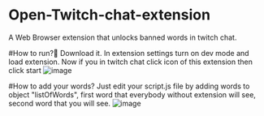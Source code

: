 # Open-Twitch-chat-extension
A Web Browser extension that unlocks banned words in twitch chat.

#How to run?🚀
Download it.
In extension settings turn on dev mode and load extension.
Now if you in twitch chat click icon of this extension then click start
![image](https://user-images.githubusercontent.com/98473383/189494303-8499fcb0-d436-4a1a-be85-de246d80f645.png)

#How to add your words?
Just edit your script.js file by adding words to object "listOfWords", first word that everybody without extension will see, second word that you will see.
![image](https://user-images.githubusercontent.com/98473383/189494421-6a28d021-0ea1-40e5-9f68-76b626c37718.png)

